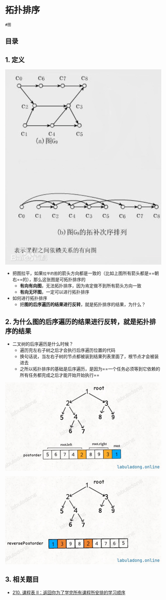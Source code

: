 
# 拓扑排序

`#图` 


## 目录
<!-- toc -->
 ## 1. 定义 

![图片&文件](./files/20250117-1.png)

- 把图拉平，如果`拉平的图`的箭头方向都是一致的（比如上图所有箭头都是==朝右==的），那么这张图是可拓扑排序的
	- **有向有向图**，无法拓扑排序，因为肯定做不到所有箭头方向一致
	- **有向无环图**，一定可以进行拓扑排序
- 如何进行拓扑排序
	- 把**图的后序遍历的结果进行反转**，就是拓扑排序的结果，为什么？

## 2. 为什么图的后序遍历的结果进行反转，就是拓扑排序的结果

- 二叉树的后序遍历是什么时候？
	- 遍历完左右子树之后才会执行后序遍历位置的代码
	- 换句话说，当左右子树的节点都被装到结果列表里面了，根节点才会被装进去
	- 之所以拓扑排序的基础是后序遍历，是因为==一个任务必须等到它依赖的所有任务都完成之后才能开始开始执行==


![图片&文件](./files/20250117-2.png)

![图片&文件](./files/20250117-3.png)

## 3. 相关题目

- [210. 课程表 II：返回你为了学完所有课程所安排的学习顺序](/post/E5emFUZe.html)
